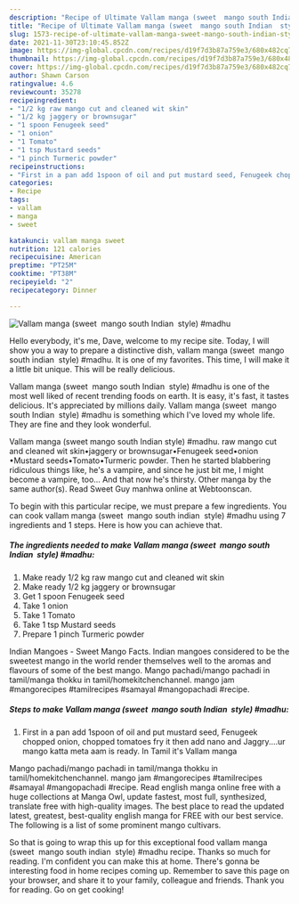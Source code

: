 ```yaml
---
description: "Recipe of Ultimate Vallam manga (sweet  mango south Indian  style) #madhu"
title: "Recipe of Ultimate Vallam manga (sweet  mango south Indian  style) #madhu"
slug: 1573-recipe-of-ultimate-vallam-manga-sweet-mango-south-indian-style-madhu
date: 2021-11-30T23:10:45.852Z
image: https://img-global.cpcdn.com/recipes/d19f7d3b87a759e3/680x482cq70/vallam-manga-sweet-mango-south-indian-style-madhu-recipe-main-photo.jpg
thumbnail: https://img-global.cpcdn.com/recipes/d19f7d3b87a759e3/680x482cq70/vallam-manga-sweet-mango-south-indian-style-madhu-recipe-main-photo.jpg
cover: https://img-global.cpcdn.com/recipes/d19f7d3b87a759e3/680x482cq70/vallam-manga-sweet-mango-south-indian-style-madhu-recipe-main-photo.jpg
author: Shawn Carson
ratingvalue: 4.6
reviewcount: 35278
recipeingredient:
- "1/2 kg raw mango cut and cleaned wit skin"
- "1/2 kg jaggery or brownsugar"
- "1 spoon Fenugeek seed"
- "1 onion"
- "1 Tomato"
- "1 tsp Mustard seeds"
- "1 pinch Turmeric powder"
recipeinstructions:
- "First in a pan add 1spoon of oil and put mustard seed, Fenugeek chopped onion, chopped tomatoes fry it then add nano and Jaggry....ur mango katta meta aam is ready. In Tamil it&#39;s Vallam manga"
categories:
- Recipe
tags:
- vallam
- manga
- sweet

katakunci: vallam manga sweet 
nutrition: 121 calories
recipecuisine: American
preptime: "PT25M"
cooktime: "PT38M"
recipeyield: "2"
recipecategory: Dinner

---
```



![Vallam manga (sweet  mango south Indian  style) #madhu](https://img-global.cpcdn.com/recipes/d19f7d3b87a759e3/680x482cq70/vallam-manga-sweet-mango-south-indian-style-madhu-recipe-main-photo.jpg)

Hello everybody, it's me, Dave, welcome to my recipe site. Today, I will show you a way to prepare a distinctive dish, vallam manga (sweet  mango south indian  style) #madhu. It is one of my favorites. This time, I will make it a little bit unique. This will be really delicious.

Vallam manga (sweet  mango south Indian  style) #madhu is one of the most well liked of recent trending foods on earth. It is easy, it's fast, it tastes delicious. It's appreciated by millions daily. Vallam manga (sweet  mango south Indian  style) #madhu is something which I've loved my whole life. They are fine and they look wonderful.

Vallam manga (sweet mango south Indian style) #madhu. raw mango cut and cleaned wit skin•jaggery or brownsugar•Fenugeek seed•onion •Mustard seeds•Tomato•Turmeric powder. Then he started blabbering ridiculous things like, he&#39;s a vampire, and since he just bit me, I might become a vampire, too… And that now he&#39;s thirsty. Other manga by the same author(s). Read Sweet Guy manhwa online at Webtoonscan.


To begin with this particular recipe, we must prepare a few ingredients. You can cook vallam manga (sweet  mango south indian  style) #madhu using 7 ingredients and 1 steps. Here is how you can achieve that.

<!--inarticleads1-->

##### The ingredients needed to make Vallam manga (sweet  mango south Indian  style) #madhu:

1. Make ready 1/2 kg raw mango cut and cleaned wit skin
1. Make ready 1/2 kg jaggery or brownsugar
1. Get 1 spoon Fenugeek seed
1. Take 1 onion
1. Take 1 Tomato
1. Take 1 tsp Mustard seeds
1. Prepare 1 pinch Turmeric powder


Indian Mangoes - Sweet Mango Facts. Indian mangoes considered to be the sweetest mango in the world render themselves well to the aromas and flavours of some of the best mango. Mango pachadi/mango pachadi in tamil/manga thokku in tamil/homekitchenchannel. mango jam #mangorecipes #tamilrecipes #samayal #mangopachadi #recipe. 

<!--inarticleads2-->

##### Steps to make Vallam manga (sweet  mango south Indian  style) #madhu:

1. First in a pan add 1spoon of oil and put mustard seed, Fenugeek chopped onion, chopped tomatoes fry it then add nano and Jaggry....ur mango katta meta aam is ready. In Tamil it&#39;s Vallam manga


Mango pachadi/mango pachadi in tamil/manga thokku in tamil/homekitchenchannel. mango jam #mangorecipes #tamilrecipes #samayal #mangopachadi #recipe. Read english manga online free with a huge collections at Manga Owl, update fastest, most full, synthesized, translate free with high-quality images. The best place to read the updated latest, greatest, best-quality english manga for FREE with our best service. The following is a list of some prominent mango cultivars. 

So that is going to wrap this up for this exceptional food vallam manga (sweet  mango south indian  style) #madhu recipe. Thanks so much for reading. I'm confident you can make this at home. There's gonna be interesting food in home recipes coming up. Remember to save this page on your browser, and share it to your family, colleague and friends. Thank you for reading. Go on get cooking!
